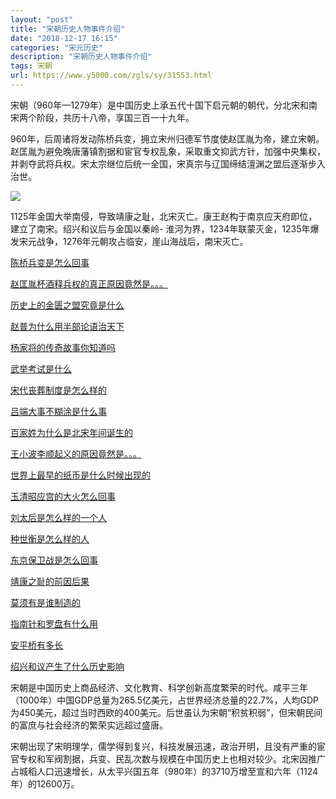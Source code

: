```yaml
---
layout: "post"
title: "宋朝历史人物事件介绍"
date: "2018-12-17 16:15"
categories: "宋元历史"
description: "宋朝历史人物事件介绍"
tags: 宋朝
url: https://www.y5000.com/zgls/sy/31553.html
---
```






宋朝（960年—1279年）是中国历史上承五代十国下启元朝的朝代，分北宋和南宋两个阶段，共历十八帝，享国三百一十九年。

960年，后周诸将发动陈桥兵变，拥立宋州归德军节度使赵匡胤为帝，建立宋朝。赵匡胤为避免晚唐藩镇割据和宦官专权乱象，采取重文抑武方针，加强中央集权，并剥夺武将兵权。宋太宗继位后统一全国，宋真宗与辽国缔结澶渊之盟后逐渐步入治世。

![](https://img.y5000.com/uploads/allimg/180720/8-1PH01345432A.jpg)

1125年金国大举南侵，导致靖康之耻，北宋灭亡。康王赵构于南京应天府即位，建立了南宋。绍兴和议后与金国以秦岭-
淮河为界，1234年联蒙灭金，1235年爆发宋元战争，1276年元朝攻占临安，崖山海战后，南宋灭亡。

[陈桥兵变是怎么回事](https://www.y5000.com/zgls/sy/31508.html)

[赵匡胤杯酒释兵权的真正原因竟然是。。。](https://www.y5000.com/zgls/sy/31509.html)

[历史上的金匮之盟究竟是什么](https://www.y5000.com/zgls/sy/31515.html)

[赵普为什么用半部论语治天下](https://www.y5000.com/zgls/sy/31517.html)

[杨家将的传奇故事你知道吗](https://www.y5000.com/zgls/sy/31521.html)

[武举考试是什么](https://www.y5000.com/whjc/31522.html)

[宋代丧葬制度是怎么样的](https://www.y5000.com/zgls/sy/31523.html)

[吕端大事不糊涂是什么事](https://www.y5000.com/zgls/sy/31524.html)

[百家姓为什么是北宋年间诞生的](https://www.y5000.com/whjc/ctwh/31525.html)

[王小波李顺起义的原因竟然是。。。](https://www.y5000.com/zgls/sy/31527.html)

[世界上最早的纸币是什么时候出现的](https://www.y5000.com/whjc/31530.html)

[玉清昭应宫的大火怎么回事](https://www.y5000.com/zgls/sy/31531.html)

[刘太后是怎么样的一个人](https://www.y5000.com/zgls/sy/31532.html)

[种世衡是怎么样的人](https://www.y5000.com/zgls/mrzj/31533.html)

[东京保卫战是怎么回事](https://www.y5000.com/zgls/sy/31542.html)

[靖康之耻的前因后果](https://www.y5000.com/zgls/sy/31543.html)

[莫须有是谁制造的](https://www.y5000.com/zgls/sy/31545.html)

[指南针和罗盘有什么用](https://www.y5000.com/whjc/wsbk/31548.html)

[安平桥有多长](https://www.y5000.com/tsfx/rwdl/zhongguodili/2018/0720/31549.html)

[绍兴和议产生了什么历史影响](https://www.y5000.com/zgls/sy/31550.html)

宋朝是中国历史上商品经济、文化教育、科学创新高度繁荣的时代。咸平三年（1000年）中国GDP总量为265.5亿美元，占世界经济总量的22.7%，人均GDP为450美元，超过当时西欧的400美元。后世虽认为宋朝“积贫积弱”，但宋朝民间的富庶与社会经济的繁荣实远超过盛唐。

宋朝出现了宋明理学，儒学得到复兴，科技发展迅速，政治开明，且没有严重的宦官专权和军阀割据，兵变、民乱次数与规模在中国历史上也相对较少。北宋因推广占城稻人口迅速增长，从太平兴国五年（980年）的3710万增至宣和六年（1124年）的12600万。

